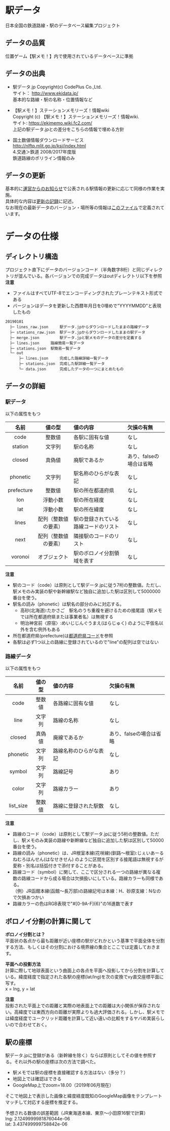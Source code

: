 # 駅データ  
日本全国の鉄道路線・駅のデータベース編集プロジェクト  




## データの品質  
位置ゲーム【駅メモ！】内で使用されているデータベースに準拠

## データの出典  

* 駅データ.jp Copyright(c) CodePlus Co.,Ltd.  
サイト： http://www.ekidata.jp/  
基本的な路線・駅の名称・位置情報など

* 【駅メモ！】ステーションメモリーズ！情報wiki  
Copyright (c) 【駅メモ！】ステーションメモリーズ！情報wiki.  
サイト: https://ekimemo.wiki.fc2.com/  
上記の駅データ.jpとの差分をこちらの情報で埋める方針  

* 国土数値情報ダウンロードサービス  
http://nlftp.mlit.go.jp/ksj/index.html  
4.交通＞鉄道 2008/2017年度版  
鉄道路線のポリライン情報のみ

## データの更新
基本的に[運営からのお知らせ](https://ekimemo.com/news/)で公表される駅情報の更新に応じて同様の作業を実施。  
具体的な内容は[更新の記録](./history.md)に記述。  
なお現在の最新データのバージョン・場所等の情報は[このファイル](./latest_info.json)で定義されています。

# データの仕様  

## ディレクトリ構造
プロジェクト直下にデータのバージョンコード（半角数字8桁）と同じディレクトリが並んでいる。各バージョンでの完成データはoutディレクトリ以下を参照  
**注意**
* ファイルはすべてUTF-8でエンコーディングされたプレーンテキスト形式である
* バージョンはデータを更新した西暦年月日を0埋めで"YYYYMMDD"と表現したもの
```（例）バージョン20190101
20190101
  ├─ lines_raw.json     駅データ.jpからダウンロードしたままの路線データ
  ├─ stations_raw.json  駅データ.jpからダウンロードしたままの駅データ
  ├─ merge.json         駅データ.jpと駅メモのデータの差分を定義する
  ├─ lines.json     路線簡易一覧データ
  ├─ stations.json  駅簡易一覧データ
  └─ out
      ├─ lines.json     完成した路線詳細一覧データ
      ├─ stations.json  完成した駅詳細一覧データ
      └─ data.json      完成したデータの一つにまとめたもの
```

## データの詳細
### 駅データ
以下の属性をもつ  

|名前|値の型|値の内容|欠損の有無|  
|:-:|:-:|:--|:--|  
|code|整数値|各駅に固有な値|なし|  
|station|文字列|駅の名称|なし|  
|closed|真偽値|廃駅であるか|あり、falseの場合は省略|  
|phonetic|文字列|駅名称のひらがな表記|なし|  
|prefecture|整数値|駅の所在都道府県|なし|  
|lon|浮動小数|駅の所在経度|なし|  
|lat|浮動小数|駅の所在緯度|なし|  
|lines|配列（整数値の要素）|駅の登録されている路線コードのリスト|なし|  
|next|配列（整数値の要素）|隣接駅のコードのリスト|なし|  
|voronoi|オブジェクト|駅のボロノイ分割領域を表す|なし|  
  
**注意**
* 駅のコード（code）は原則として駅データ.jpに従う7桁の整数値。ただし、駅メモのみ実装の駅や新幹線駅など独自に追加した駅は区別して5000000番台を使う。
* 駅名の読み（phonetic）は駅名の部分のみに対応する。  
	* 高砂(北海道):たかさご　駅名のうち重複を避けるための接尾語（駅メモでは所在都道府県または事業者名）は無視する
	* 明治神宮前〈原宿〉:めいじじんぐうまえ(はらじゅく) のように平仮名以外を含む例外もある
* 所在都道府県(prefecture)は[都道府県コード](./prefecture.csv)を参照
* 各駅は必ず1つ以上の路線に登録されているので"line"の配列は空ではない

### 路線データ
以下の属性をもつ  

|名前|値の型|値の内容|欠損の有無|  
|:-:|:-:|:--|:--|  
|code|整数値|各路線に固有な値|なし|  
|line|文字列|路線の名称|なし|  
|closed|真偽値|廃線であるか|あり、falseの場合は省略|  
|phonetic|文字列|路線名称のひらがな表記|なし|  
|symbol|文字列|路線記号|あり|  
|color|文字列|路線カラー|あり|  
|list_size|整数値|路線に登録された駅数|なし|  
  
**注意**
* 路線のコード（code）は原則として駅データ.jpに従う5桁の整数値。ただし、駅メモのみ実装の路線や新幹線など独自に追加した駅は区別して50000番台を使う。
* 路線の読み（phonetic）は、JR根室本線(花咲線)(釧路～根室):じぇいあーるねむろほんせん(はなせきせん) のように区間を区別する接尾語は無視するが愛称・別名は括弧付きで添付することがある。
* 路線コード（symbol）に関して、ここで区分される一つの路線が異なる複数の路線コードから成る場合は欠損扱いにしている。路線カラーも同様である。  
	（例）JR函館本線(函館～長万部)の路線記号は本線：H、砂原支線：Nなので欠損あつかい
* 路線カラーの色はRGB表現で"#[0-9A-F]{6}"の16進数で表す

## ボロノイ分割の計算に関して  
**ボロノイ分割とは？**  
平面状の各点から最も距離が近い座標の駅がどれかという基準で平面全体を分割する方法、もしくはその分割における境界線の集合とここでは定義しておきます。  

**平面への投影方法**  
計算に際して地球表面という曲面上の各点を平面へ投影してから分割を計算している。緯度経度で指定された各駅の座標(lat/lng)を次の変換でxy直交座標平面に写す。  
x = lng, y = lat  
  
**注意**  
投影された平面上での距離と実際の地表面上での距離は大小関係が保存されない。高緯度では東西方向の距離が実際よりも過大評価される。しかし、駅メモでは緯度経度でユークリッド距離を計算して近い遠いの比較をするヤバめ実装らしいので合わせておく。

## 駅の座標
駅データ.jpに登録がある（新幹線を除く）ならば原則としてその値を参照する。それ以外の駅の座標は次の方法で調べた。
  
* 駅メモでは駅の座標を直接確認する方法はない（多分？）
* 地図上では確認はできる
* GoogleMap上でzoom=18.00（2019年06月現在）
  
そこで地図上で表示した画像と緯度経度既知のGoogleMap画像をテンプレートマッチして対応する座標を推定する。  
  
予想される数値の誤差範囲（JR東海道本線、東京～小田原16駅で計算）  
lng: 2.1249999981876044e-06  
lat: 3.437499999758842e-06  